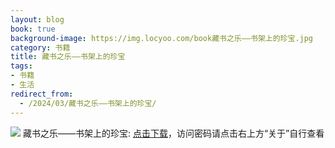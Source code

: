 ```yaml
---
layout: blog
book: true
background-image: https://img.locyoo.com/book藏书之乐——书架上的珍宝.jpg
category: 书籍
title: 藏书之乐——书架上的珍宝
tags:
- 书籍
- 生活
redirect_from:
  - /2024/03/藏书之乐——书架上的珍宝/
---
```

![](https://img.locyoo.com/book藏书之乐——书架上的珍宝.jpg)
藏书之乐——书架上的珍宝: <a name = "ref1" href="https://url18.ctfile.com/f/50983618-1380724306-715b7f?p=3619">点击下载</a>，访问密码请点击右上方“关于”自行查看